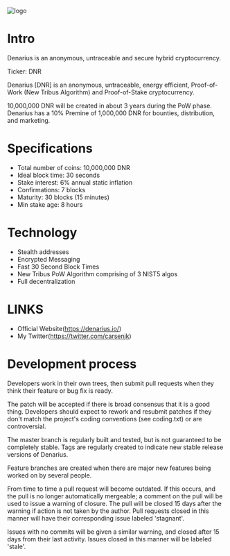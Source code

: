 ![logo](http://i.imgur.com/gIe5vnw.png)

Intro
==========================
Denarius is an anonymous, untraceable and secure hybrid cryptocurrency. 

Ticker: DNR

Denarius [DNR] is an anonymous, untraceable, energy efficient, Proof-of-Work (New Tribus Algorithm) and Proof-of-Stake cryptocurrency.

10,000,000 DNR will be created in about 3 years during the PoW phase. Denarius has a 10% Premine of 1,000,000 DNR for bounties, distribution, and marketing.

Specifications
==========================
* Total number of coins: 10,000,000 DNR
* Ideal block time: 30 seconds
* Stake interest: 6% annual static inflation
* Confirmations: 7 blocks
* Maturity: 30 blocks (15 minutes)
* Min stake age: 8 hours

Technology
==========================
* Stealth addresses
* Encrypted Messaging
* Fast 30 Second Block Times
* New Tribus PoW Algorithm comprising of 3 NIST5 algos
* Full decentralization

LINKS
==========================
* Official Website(https://denarius.io/)
* My Twitter(https://twitter.com/carsenjk)


Development process
===========================

Developers work in their own trees, then submit pull requests when
they think their feature or bug fix is ready.

The patch will be accepted if there is broad consensus that it is a
good thing.  Developers should expect to rework and resubmit patches
if they don't match the project's coding conventions (see coding.txt)
or are controversial.

The master branch is regularly built and tested, but is not guaranteed
to be completely stable. Tags are regularly created to indicate new
stable release versions of Denarius.

Feature branches are created when there are major new features being
worked on by several people.

From time to time a pull request will become outdated. If this occurs, and
the pull is no longer automatically mergeable; a comment on the pull will
be used to issue a warning of closure. The pull will be closed 15 days
after the warning if action is not taken by the author. Pull requests closed
in this manner will have their corresponding issue labeled 'stagnant'.

Issues with no commits will be given a similar warning, and closed after
15 days from their last activity. Issues closed in this manner will be 
labeled 'stale'.
